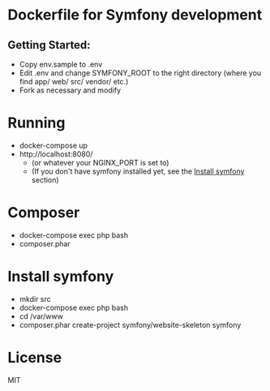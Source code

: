 # Dockerfile for Symfony development

## Getting Started:

   * Copy env.sample to .env
   * Edit .env and change SYMFONY_ROOT to the right directory (where you find app/ web/ src/ vendor/ etc.)
   * Fork as necessary and modify

# Running

   * docker-compose up
   * http://localhost:8080/
      * (or whatever your NGINX_PORT is set to)
      * (If you don't have symfony installed yet, see the [Install symfony](#install-symfony) section)

# Composer

   * docker-compose exec php bash
   * composer.phar <whatever you want>

# Install symfony

   * mkdir src
   * docker-compose exec php bash
   * cd /var/www
   * composer.phar create-project symfony/website-skeleton symfony

# License

MIT
